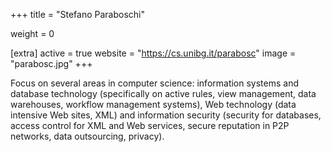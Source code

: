 +++
title = "Stefano Paraboschi"

weight = 0

[extra]
active = true
website = "https://cs.unibg.it/parabosc"
image = "parabosc.jpg"
+++

Focus on several areas in computer science: information systems and database
technology (specifically on active rules, view management, data warehouses,
workflow management systems), Web technology (data intensive Web sites, XML)
and information security (security for databases, access control for XML and Web
services, secure reputation in P2P networks, data outsourcing, privacy).